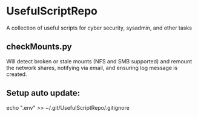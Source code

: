 # UsefulScriptRepo
A collection of useful scripts for cyber security, sysadmin, and other tasks

## checkMounts.py
Will detect broken or stale mounts (NFS and SMB supported) and remount the network shares, notifying via email, and ensuring log message is created.

## Setup auto update:
echo ".env" >> ~/.git/UsefulScriptRepo/.gitignore
